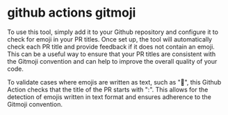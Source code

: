 # github actions gitmoji

To use this tool, simply add it to your Github repository and configure it to check for emoji in your PR titles. Once set up, the tool will automatically check each PR title and provide feedback if it does not contain an emoji. This can be a useful way to ensure that your PR titles are consistent with the Gitmoji convention and can help to improve the overall quality of your code.

To validate cases where emojis are written as text, such as ":memo:", this Github Action checks that the title of the PR starts with ":". This allows for the detection of emojis written in text format and ensures adherence to the Gitmoji convention.
